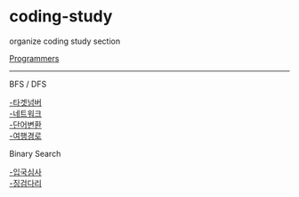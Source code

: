 # coding-study  
organize coding study section  
  
   
  
[Programmers](https://github.com/hyoo14/coding-study/tree/main/Programmers)    
* * *
BFS / DFS   
   
[-타겟넘버](https://github.com/hyoo14/coding-study/blob/main/Programmers/BFS-DFS_%ED%83%80%EA%B2%9F%20%EB%84%98%EB%B2%84.ipynb)   
[-네트워크](https://github.com/hyoo14/coding-study/blob/main/Programmers/BFS-DFS_%EB%84%A4%ED%8A%B8%EC%9B%8C%ED%81%AC.ipynb)   
[-단어변환](https://github.com/hyoo14/coding-study/blob/main/Programmers/BFS-DFS_%EB%8B%A8%EC%96%B4%20%EB%B3%80%ED%99%98.ipynb)   
[-여행경로](https://github.com/hyoo14/coding-study/blob/main/Programmers/BFS-DFS_%EC%97%AC%ED%96%89%EA%B2%BD%EB%A1%9C.ipynb)   
   
Binary Search
   
[-입국심사](https://github.com/hyoo14/coding-study/blob/main/Programmers/BinarySearch_%EC%9E%85%EA%B5%AD%EC%8B%AC%EC%82%AC.ipynb)   
[-징검다리](https://github.com/hyoo14/coding-study/blob/main/Programmers/BinarySearch_%EC%A7%95%EA%B2%80%EB%8B%A4%EB%A6%AC.ipynb)   

   
